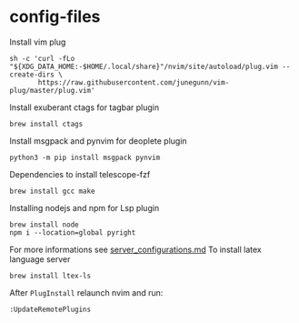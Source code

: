 # config-files

Install vim plug
```
sh -c 'curl -fLo "${XDG_DATA_HOME:-$HOME/.local/share}"/nvim/site/autoload/plug.vim --create-dirs \
       https://raw.githubusercontent.com/junegunn/vim-plug/master/plug.vim'
```
Install exuberant ctags for tagbar plugin
```
brew install ctags
```
Install msgpack and pynvim for deoplete plugin
```
python3 -m pip install msgpack pynvim
```

Dependencies to install telescope-fzf
```
brew install gcc make
```

Installing nodejs and npm for Lsp plugin
```
brew install node
npm i --location=global pyright
```
For more informations see [server_configurations.md](https://github.com/neovim/nvim-lspconfig/blob/master/doc/server_configurations.md)
To install latex language server
```
brew install ltex-ls
```
After ```PlugInstall``` relaunch nvim and run:
```
:UpdateRemotePlugins
```
